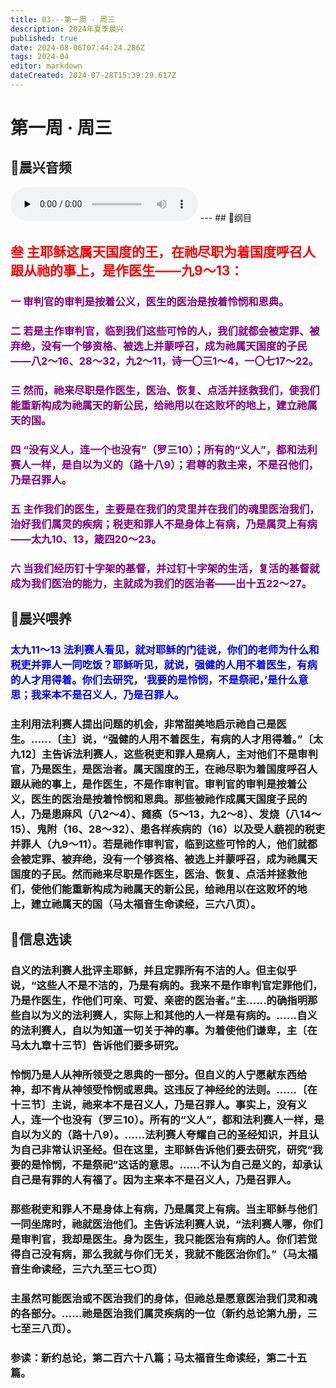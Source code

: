 ```yaml
---
title: 03---第一周 · 周三
description: 2024年夏季晨兴
published: true
date: 2024-08-06T07:44:24.286Z
tags: 2024-04
editor: markdown
dateCreated: 2024-07-28T15:39:29.617Z
---
```


# 第一周 · 周三

## 🎵晨兴音频
<audio id="audio" controls="" preload="none">
      <source id="mp3" src="/2024-04/week1/week1day3.mp3">
</audio>
---
## 📖纲目

## <font color=red>**叁    主耶稣这属天国度的王，在祂尽职为着国度呼召人跟从祂的事上，是作医生——九9～13：**</font>

### <font color=purple>一    审判官的审判是按着公义，医生的医治是按着怜悯和恩典。</font>

### <font color=purple>二    若是主作审判官，临到我们这些可怜的人，我们就都会被定罪、被弃绝，没有一个够资格、被选上并蒙呼召，成为祂属天国度的子民——八2～16、28～32，九2～11，诗一〇三1～4，一〇七17～22。</font>

### <font color=purple>三    然而，祂来尽职是作医生，医治、恢复、点活并拯救我们，使我们能重新构成为祂属天的新公民，给祂用以在这败坏的地上，建立祂属天的国。</font>

### <font color=purple>四    “没有义人，连一个也没有”（罗三10）；所有的“义人”，都和法利赛人一样，是自以为义的（路十八9）；君尊的救主来，不是召他们，乃是召罪人。</font>

### <font color=purple>五    主作我们的医生，主要是在我们的灵里并在我们的魂里医治我们，治好我们属灵的疾病；税吏和罪人不是身体上有病，乃是属灵上有病——太九10、13，箴四20～23。</font>

### <font color=purple>六    当我们经历钉十字架的基督，并过钉十字架的生活，复活的基督就成为我们医治的能力，主就成为我们的医治者——出十五22～27。</font>

## 📖晨兴喂养

### <font color=blue>太九11～13    法利赛人看见，就对耶稣的门徒说，你们的老师为什么和税吏并罪人一同吃饭？耶稣听见，就说，强健的人用不着医生，有病的人才用得着。你们去研究，‘我要的是怜悯，不是祭祀，’是什么意思；我来本不是召义人，乃是召罪人。</font>

### 主利用法利赛人提出问题的机会，非常甜美地启示祂自己是医生。……〔主〕说，“强健的人用不着医生，有病的人才用得着。”〔太九12〕主告诉法利赛人，这些税吏和罪人是病人，主对他们不是审判官，乃是医生，是医治者。属天国度的王，在祂尽职为着国度呼召人跟从祂的事上，是作医生，不是作审判官。审判官的审判是按着公义，医生的医治是按着怜悯和恩典。那些被祂作成属天国度子民的人，乃是患麻风（八2～4）、瘫痪（5～13，九2～8）、发烧（八14～15）、鬼附（16、28～32）、患各样疾病的（16）以及受人藐视的税吏并罪人（九9～11）。若是祂作审判官，临到这些可怜的人，他们就都会被定罪、被弃绝，没有一个够资格、被选上并蒙呼召，成为祂属天国度的子民。然而祂来尽职是作医生，医治、恢复、点活并拯救他们，使他们能重新构成为祂属天的新公民，给祂用以在这败坏的地上，建立祂属天的国（马太福音生命读经，三六八页）。

## 📖信息选读

### 自义的法利赛人批评主耶稣，并且定罪所有不洁的人。但主似乎说，“这些人不是不洁的，乃是有病的。我来不是作审判官定罪他们，乃是作医生，作他们可亲、可爱、亲密的医治者。”主……的确指明那些自以为义的法利赛人，实际上和其他的人一样是有病的。……自义的法利赛人，自以为知道一切关于神的事。为着使他们谦卑，主〔在马太九章十三节〕告诉他们要多研究。

### 怜悯乃是人从神所领受之恩典的一部分。但自义的人宁愿献东西给神，却不肯从神领受怜悯或恩典。这违反了神经纶的法则。……〔在十三节〕主说，祂来本不是召义人，乃是召罪人。事实上，没有义人，连一个也没有（罗三10）。所有的“义人”，都和法利赛人一样，是自以为义的（路十八9）。……法利赛人夸耀自己的圣经知识，并且认为自己非常认识圣经。但在这里，主耶稣告诉他们要去研究，研究“我要的是怜悯，不是祭祀”这话的意思。……不认为自己是义的，却承认自己是有罪的人有福了。因为主来本不是召义人，乃是召罪人。

### 那些税吏和罪人不是身体上有病，乃是属灵上有病。当主耶稣与他们一同坐席时，祂就医治他们。主告诉法利赛人说，“法利赛人哪，你们是审判官，我却是医生。身为医生，我只能医治有病的人。你们若觉得自己没有病，那么我就与你们无关，我就不能医治你们。”（马太福音生命读经，三六九至三七○页）

### 主虽然可能医治或不医治我们的身体，但祂总是愿意医治我们灵和魂的各部分。……祂是医治我们属灵疾病的一位（新约总论第九册，三七至三八页）。

### 参读：新约总论，第二百六十八篇；马太福音生命读经，第二十五篇。
<!-- Google tag (gtag.js) -->
<script async src="https://www.googletagmanager.com/gtag/js?id=G-1P8709Z16T"></script>
<script>
  window.dataLayer = window.dataLayer || [];
  function gtag(){dataLayer.push(arguments);}
  gtag('js', new Date());

  gtag('config', 'G-1P8709Z16T');
</script>